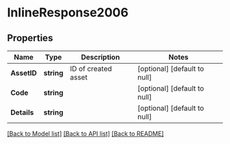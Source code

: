# InlineResponse2006

## Properties
Name | Type | Description | Notes
------------ | ------------- | ------------- | -------------
**AssetID** | **string** | ID of created asset | [optional] [default to null]
**Code** | **string** |  | [optional] [default to null]
**Details** | **string** |  | [optional] [default to null]

[[Back to Model list]](../README.md#documentation-for-models) [[Back to API list]](../README.md#documentation-for-api-endpoints) [[Back to README]](../README.md)


